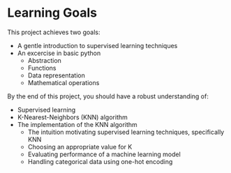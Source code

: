 # Learning Goals
This project achieves two goals:
 - A gentle introduction to supervised learning techniques
 - An excercise in basic python
    - Abstraction
    - Functions
    - Data representation
    - Mathematical operations
      
 By the end of this project, you should have a robust understanding of:
   - Supervised learning
   - K-Nearest-Neighbors (KNN) algorithm
   - The implementation of the KNN algorithm
      - The intuition motivating supervised learning techniques, specifically KNN
      - Choosing an appropriate value for K
      - Evaluating performance of a machine learning model
      - Handling categorical data using one-hot encoding
